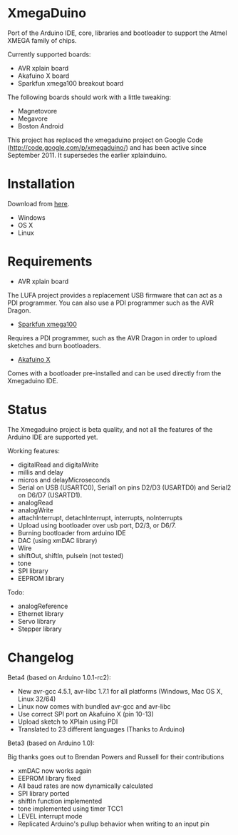 XmegaDuino
===========

Port of the Arduino IDE, core, libraries and bootloader to support the Atmel XMEGA family of chips.

Currently supported boards:

* AVR xplain board
* Akafuino X board
* Sparkfun xmega100 breakout board

The following boards should work with a little tweaking:

* Magnetovore
* Megavore
* Boston Android

This project has replaced the xmegaduino project on Google Code (http://code.google.com/p/xmegaduino/)
and has been active since September 2011. It supersedes the earlier xplainduino.

Installation
============

Download from [here](https://github.com/akafugu/Xmegaduino/downloads).

* Windows
* OS X
* Linux

Requirements
============

* AVR xplain board

The LUFA project provides a replacement USB firmware that can act as a PDI programmer.
You can also use a PDI programmer such as the AVR Dragon.

* [Sparkfun xmega100](http://www.sparkfun.com/products/9546)

Requires a PDI programmer, such as the AVR Dragon in order to upload sketches and burn bootloaders.

* [Akafuino X](http://www.akafugu.jp/posts/products/akafuino/)

Comes with a bootloader pre-installed and can be used directly from the Xmegaduino IDE.

Status
======

The Xmegaduino project is beta quality, and not all the features of the Arduino IDE are supported yet.

Working features:

* digitalRead and digitalWrite
* millis and delay
* micros and delayMicroseconds
* Serial on USB (USARTC0), Serial1 on pins D2/D3 (USARTD0) and Serial2 on D6/D7 (USARTD1).
* analogRead
* analogWrite
* attachInterrupt, detachInterrupt, interrupts, noInterrupts
* Upload using bootloader over usb port, D2/3, or D6/7.
* Burning bootloader from arduino IDE
* DAC (using xmDAC library)
* Wire
* shiftOut, shiftIn, pulseIn (not tested)
* tone
* SPI library
* EEPROM library

Todo:

* analogReference
* Ethernet library
* Servo library
* Stepper library

Changelog
=========

Beta4 (based on Arduino 1.0.1-rc2):

* New avr-gcc 4.5.1, avr-libc 1.7.1 for all platforms (Windows, Mac OS X, Linux 32/64)
* Linux now comes with bundled avr-gcc and avr-libc
* Use correct SPI port on Akafuino X (pin 10-13)
* Upload sketch to XPlain using PDI
* Translated to 23 different languages (Thanks to Arduino)

Beta3 (based on Arduino 1.0):

Big thanks goes out to Brendan Powers and Russell for their contributions 

* xmDAC now works again
* EEPROM library fixed
* All baud rates are now dynamically calculated
* SPI library ported
* shiftIn function implemented
* tone implemented using timer TCC1
* LEVEL interrupt mode
* Replicated Arduino's pullup behavior when writing to an input pin

